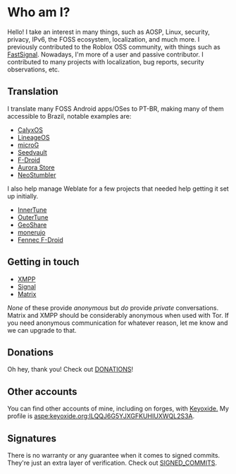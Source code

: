 # Who am I?
Hello! I take an interest in many things, such as AOSP, Linux, security, privacy, IPv6, the FOSS ecosystem, localization, and much more.
I previously contributed to the Roblox OSS community, with things such as [FastSignal](https://github.com/rblxutils/fastsignal).
Nowadays, I'm more of a user and passive contributor. I contributed to many projects with localization, bug reports, security observations, etc.

## Translation
I translate many FOSS Android apps/OSes to PT-BR, making many of them accessible to Brazil, notable examples are:

* [CalyxOS](https://calyxos.org)
* [LineageOS](https://lineageos.org)
* [microG](https://microg.org)
* [Seedvault](https://github.com/seedvault-app/seedvault)
* [F-Droid](https://f-droid.org)
* [Aurora Store](https://auroraoss.com)
* [NeoStumbler](https://github.com/mjaakko/NeoStumbler)

I also help manage Weblate for a few projects that needed help getting it set up initially.

* [InnerTune](https://hosted.weblate.org/engage/innertune)
* [OuterTune](https://hosted.weblate.org/engage/outertune)
* [GeoShare](https://hosted.weblate.org/engage/geoshare)
* [monerujo](https://hosted.weblate.org/engage/monerujo)
* [Fennec F-Droid](https://translate.codeberg.org/engage/fennec/)

## Getting in touch
* [XMPP](xmpp:lucasmz@conversations.im?omemo-sid-1816914948=79dd479374a1afa3e86e5dcf868443f82256b89229960bac9f27185c74b75e33;omemo-sid-2107531358=915fb36445dc132224e1f2642e4928eacc355b09814214f36efa96f0999a216c)
* [Signal](https://signal.me/#eu/Vg5FoFZ1pxkbrlAj71Mhzf6tTCTVVzo64l-EAkPTXAE3c15ulS1P67BByq8p9rrI)
* [Matrix](https://matrix.to/#/@lucasmz:catgirl.cloud)

*None* of these provide *anonymous* but *do* provide *private* conversations. Matrix and XMPP should be considerably anonymous when used with Tor. If you need anonymous communication for whatever reason, let me know and we can upgrade to that.

## Donations
Oh hey, thank you! Check out [DONATIONS](DONATIONS.md)!

## Other accounts
You can find other accounts of mine, including on forges, with [Keyoxide.](https://keyoxide.org) My profile is [aspe:keyoxide.org:ILQQJ6G5YJXGFKUHIUXWQL2S3A](https://keyoxide.org/aspe:keyoxide.org:ILQQJ6G5YJXGFKUHIUXWQL2S3A).

## Signatures
There is no warranty or any guarantee when it comes to signed commits. They're just an extra layer of verification. Check out [SIGNED_COMMITS](SIGNED_COMMITS.md).
